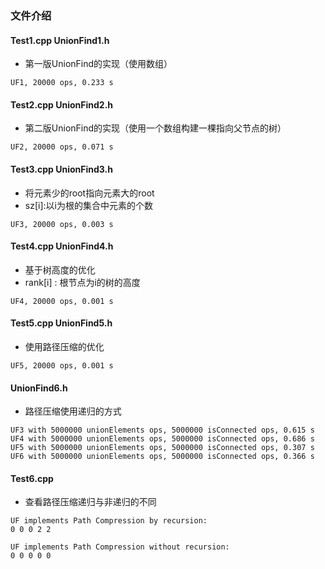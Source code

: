 ### 文件介绍
#### Test1.cpp  UnionFind1.h 
- 第一版UnionFind的实现（使用数组）
```
UF1, 20000 ops, 0.233 s
```
#### Test2.cpp UnionFind2.h
- 第二版UnionFind的实现（使用一个数组构建一棵指向父节点的树）
```
UF2, 20000 ops, 0.071 s
```
#### Test3.cpp UnionFind3.h
- 将元素少的root指向元素大的root
- sz[i]:以i为根的集合中元素的个数
```
UF3, 20000 ops, 0.003 s
```
#### Test4.cpp UnionFind4.h
- 基于树高度的优化
- rank[i] : 根节点为i的树的高度
```
UF4, 20000 ops, 0.001 s
```
#### Test5.cpp UnionFind5.h
- 使用路径压缩的优化
```
UF5, 20000 ops, 0.001 s
```
#### UnionFind6.h
- 路径压缩使用递归的方式
```
UF3 with 5000000 unionElements ops, 5000000 isConnected ops, 0.615 s
UF4 with 5000000 unionElements ops, 5000000 isConnected ops, 0.686 s
UF5 with 5000000 unionElements ops, 5000000 isConnected ops, 0.307 s
UF6 with 5000000 unionElements ops, 5000000 isConnected ops, 0.366 s
```
#### Test6.cpp
- 查看路径压缩递归与非递归的不同
```
UF implements Path Compression by recursion:
0 0 0 2 2

UF implements Path Compression without recursion:
0 0 0 0 0
```